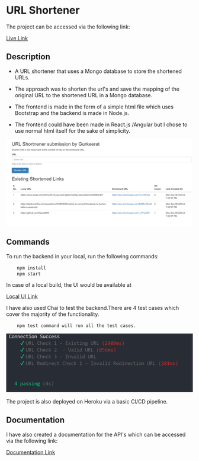 # URL Shortener

The project can be accessed via the following link:


[Live Link](https://awu.herokuapp.com/ui)

## Description

- A URL shortener that uses a Mongo database to store the shortened URLs.

- The approach was to shorten the url's and save the mapping of the original URL to the shortened URL in a Mongo database.

- The frontend is made in the form of a simple html file which uses Bootstrap and the backend is made in Node.js.

- The frontend could have been made in React.js /Angular but I chose to use normal html itself for the sake of simplicity.

![alt text](https://raw.githubusercontent.com/Keerat666/URL-Shortner/master/images/ui.PNG)

## Commands

To run the backend in your local, run the following commands:

```
    npm install
    npm start
```

In case of a local build, the UI would be available at 

[Local UI Link](https://http://localhost:8000/ui)


I have also used Chai to test the backend.There are 4 test cases which cover the majority of the functionality.

```
    npm test command will run all the test cases.
```

![alt text](https://raw.githubusercontent.com/Keerat666/URL-Shortner/master/images/result.PNG)

The project is also deployed on Heroku via a basic CI/CD pipeline.

## Documentation

I have also created a documentation for the API's which can be accessed via the following link:


[Documentation Link](https://documenter.getpostman.com/view/9600373/UVJigDfY)





